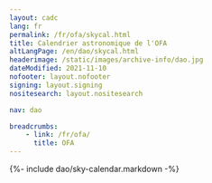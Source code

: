 ```yaml
---
layout: cadc
lang: fr
permalink: /fr/ofa/skycal.html
title: Calendrier astronomique de l'OFA
altLangPage: /en/dao/skycal.html
headerimage: /static/images/archive-info/dao.jpg
dateModified: 2021-11-10
nofooter: layout.nofooter
signing: layout.signing
nositesearch: layout.nositesearch

nav: dao

breadcrumbs:
    - link: /fr/ofa/
      title: OFA
---
```


{%- include dao/sky-calendar.markdown -%}
